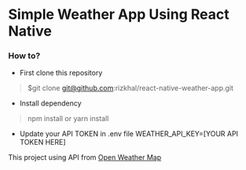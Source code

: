 # Simple Weather App Using React Native

### How to?

* First clone this repository
> $git clone git@github.com:rizkhal/react-native-weather-app.git

* Install dependency
> npm install
or 
> yarn install

* Update your API TOKEN in .env file
WEATHER_API_KEY=[YOUR API TOKEN HERE]

This project using API from [Open Weather Map](https://openweathermap)